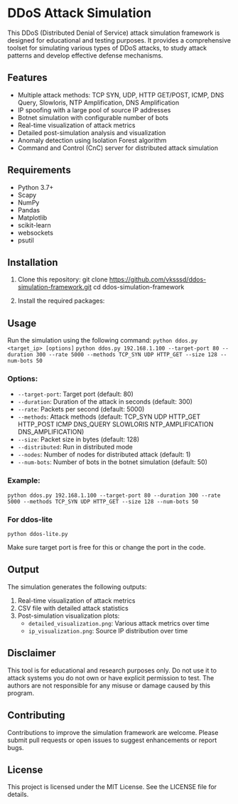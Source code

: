 # DDoS Attack Simulation 
This  DDoS (Distributed Denial of Service) attack simulation framework is designed for educational and testing purposes. It provides a comprehensive toolset for simulating various types of DDoS attacks, to study attack patterns and develop effective defense mechanisms.

## Features

- Multiple attack methods: TCP SYN, UDP, HTTP GET/POST, ICMP, DNS Query, Slowloris, NTP Amplification, DNS Amplification
- IP spoofing with a large pool of source IP addresses
- Botnet simulation with configurable number of bots
- Real-time visualization of attack metrics
- Detailed post-simulation analysis and visualization
- Anomaly detection using Isolation Forest algorithm
- Command and Control (CnC) server for distributed attack simulation

## Requirements

- Python 3.7+
- Scapy
- NumPy
- Pandas
- Matplotlib
- scikit-learn
- websockets
- psutil

## Installation

1. Clone this repository:
git clone https://github.com/vksssd/ddos-simulation-framework.git cd ddos-simulation-framework


2. Install the required packages:


## Usage

Run the simulation using the following command:
```python ddos.py <target_ip> [options]```
```python ddos.py 192.168.1.100 --target-port 80 --duration 300 --rate 5000 --methods TCP_SYN UDP HTTP_GET --size 128 --num-bots 50```



### Options:

- `--target-port`: Target port (default: 80)
- `--duration`: Duration of the attack in seconds (default: 300)
- `--rate`: Packets per second (default: 5000)
- `--methods`: Attack methods (default: TCP_SYN UDP HTTP_GET HTTP_POST ICMP DNS_QUERY SLOWLORIS NTP_AMPLIFICATION DNS_AMPLIFICATION)
- `--size`: Packet size in bytes (default: 128)
- `--distributed`: Run in distributed mode
- `--nodes`: Number of nodes for distributed attack (default: 1)
- `--num-bots`: Number of bots in the botnet simulation (default: 50)

### Example:

```python ddos.py 192.168.1.100 --target-port 80 --duration 300 --rate 5000 --methods TCP_SYN UDP HTTP_GET --size 128 --num-bots 50```


### For ddos-lite 
 ```python ddos-lite.py```
 
 Make sure target port is free for this or change the port in the code.


## Output

The simulation generates the following outputs:

1. Real-time visualization of attack metrics
2. CSV file with detailed attack statistics
3. Post-simulation visualization plots:
   - `detailed_visualization.png`: Various attack metrics over time
   - `ip_visualization.png`: Source IP distribution over time

## Disclaimer

This tool is for educational and research purposes only. Do not use it to attack systems you do not own or have explicit permission to test. The authors are not responsible for any misuse or damage caused by this program.

## Contributing

Contributions to improve the simulation framework are welcome. Please submit pull requests or open issues to suggest enhancements or report bugs.

## License

This project is licensed under the MIT License. See the LICENSE file for details.
